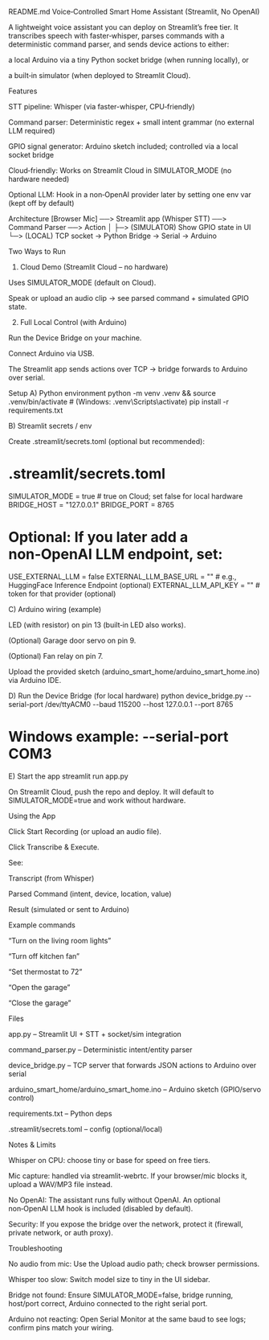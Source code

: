 README.md
Voice‑Controlled Smart Home Assistant (Streamlit, No OpenAI)

A lightweight voice assistant you can deploy on Streamlit’s free tier. It transcribes speech with faster‑whisper, parses commands with a deterministic command parser, and sends device actions to either:

a local Arduino via a tiny Python socket bridge (when running locally), or

a built‑in simulator (when deployed to Streamlit Cloud).

Features

STT pipeline: Whisper (via faster-whisper, CPU‑friendly)

Command parser: Deterministic regex + small intent grammar (no external LLM required)

GPIO signal generator: Arduino sketch included; controlled via a local socket bridge

Cloud‑friendly: Works on Streamlit Cloud in SIMULATOR_MODE (no hardware needed)

Optional LLM: Hook in a non‑OpenAI provider later by setting one env var (kept off by default)

Architecture
[Browser Mic] ──> Streamlit app (Whisper STT) ──> Command Parser ──> Action
                                                           │
                                                           ├─> (SIMULATOR) Show GPIO state in UI
                                                           └─> (LOCAL) TCP socket -> Python Bridge -> Serial -> Arduino

Two Ways to Run
1) Cloud Demo (Streamlit Cloud – no hardware)

Uses SIMULATOR_MODE (default on Cloud).

Speak or upload an audio clip → see parsed command + simulated GPIO state.

2) Full Local Control (with Arduino)

Run the Device Bridge on your machine.

Connect Arduino via USB.

The Streamlit app sends actions over TCP → bridge forwards to Arduino over serial.

Setup
A) Python environment
python -m venv .venv && source .venv/bin/activate  # (Windows: .venv\Scripts\activate)
pip install -r requirements.txt

B) Streamlit secrets / env

Create .streamlit/secrets.toml (optional but recommended):

# .streamlit/secrets.toml
SIMULATOR_MODE = true         # true on Cloud; set false for local hardware
BRIDGE_HOST = "127.0.0.1"
BRIDGE_PORT = 8765

# Optional: If you later add a non‑OpenAI LLM endpoint, set:
USE_EXTERNAL_LLM = false
EXTERNAL_LLM_BASE_URL = ""    # e.g., HuggingFace Inference Endpoint (optional)
EXTERNAL_LLM_API_KEY = ""     # token for that provider (optional)

C) Arduino wiring (example)

LED (with resistor) on pin 13 (built‑in LED also works).

(Optional) Garage door servo on pin 9.

(Optional) Fan relay on pin 7.

Upload the provided sketch (arduino_smart_home/arduino_smart_home.ino) via Arduino IDE.

D) Run the Device Bridge (for local hardware)
python device_bridge.py --serial-port /dev/ttyACM0 --baud 115200 --host 127.0.0.1 --port 8765
# Windows example: --serial-port COM3

E) Start the app
streamlit run app.py


On Streamlit Cloud, push the repo and deploy. It will default to SIMULATOR_MODE=true and work without hardware.

Using the App

Click Start Recording (or upload an audio file).

Click Transcribe & Execute.

See:

Transcript (from Whisper)

Parsed Command (intent, device, location, value)

Result (simulated or sent to Arduino)

Example commands

“Turn on the living room lights”

“Turn off kitchen fan”

“Set thermostat to 72”

“Open the garage”

“Close the garage”

Files

app.py – Streamlit UI + STT + socket/sim integration

command_parser.py – Deterministic intent/entity parser

device_bridge.py – TCP server that forwards JSON actions to Arduino over serial

arduino_smart_home/arduino_smart_home.ino – Arduino sketch (GPIO/servo control)

requirements.txt – Python deps

.streamlit/secrets.toml – config (optional/local)

Notes & Limits

Whisper on CPU: choose tiny or base for speed on free tiers.

Mic capture: handled via streamlit-webrtc. If your browser/mic blocks it, upload a WAV/MP3 file instead.

No OpenAI: The assistant runs fully without OpenAI. An optional non‑OpenAI LLM hook is included (disabled by default).

Security: If you expose the bridge over the network, protect it (firewall, private network, or auth proxy).

Troubleshooting

No audio from mic: Use the Upload audio path; check browser permissions.

Whisper too slow: Switch model size to tiny in the UI sidebar.

Bridge not found: Ensure SIMULATOR_MODE=false, bridge running, host/port correct, Arduino connected to the right serial port.

Arduino not reacting: Open Serial Monitor at the same baud to see logs; confirm pins match your wiring.
